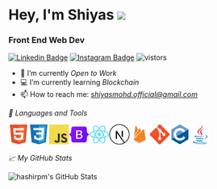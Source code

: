 
# Hey, I'm Shiyas <img src="https://media.giphy.com/media/hvRJCLFzcasrR4ia7z/giphy.gif" width="25px">
### Front End Web Dev
[![Linkedin Badge](https://img.shields.io/badge/-LinkedIn-blue?style=flat-square&logo=Linkedin&logoColor=white&link=https://www.linkedin.com/in/shiyas-mohammed-75382a215/)](https://www.linkedin.com/in/shiyas-mohammed-75382a215/)
[![Instagram Badge](https://img.shields.io/badge/-Instagram-D7008A?style=flat-square&labelColor=D7008A&logo=Instagram&logoColor=white&link=https://www.instagram.com/shiyasmohd/)](https://www.instagram.com/shiyasmohd/) <img alt="vistors" src="https://visitor-badge.glitch.me/badge?page_id=shiyasmohd.shiyasmohd"/>

- 🔭 I’m currently *Open to Work*
- 💻 I’m currently learning *Blockchain*
- 📫 How to reach me: *shiyasmohd.official@gmail.com*


*🔨 Languages and Tools*  

<img src="https://raw.githubusercontent.com/devicons/devicon/master/icons/html5/html5-original.svg" alt="html5" width="40" height="40"/><img src="https://raw.githubusercontent.com/devicons/devicon/master/icons/css3/css3-original.svg" alt="css3" width="40" height="40"/><img src="https://raw.githubusercontent.com/devicons/devicon/master/icons/javascript/javascript-original.svg" alt="javascript" width="40" height="40"/><img src="https://raw.githubusercontent.com/devicons/devicon/master/icons/bootstrap/bootstrap-original.svg" alt="css3" width="40" height="40"/><img src="https://raw.githubusercontent.com/devicons/devicon/master/icons/react/react-original.svg" alt="reactjs" width="40" height="40"/><img src="https://raw.githubusercontent.com/devicons/devicon/master/icons/nextjs/nextjs-line.svg" alt="reactjs" width="40" height="40"/><img src="https://raw.githubusercontent.com/devicons/devicon/master/icons/firebase/firebase-plain.svg" alt="python" width="40" height="40"/><img src="https://raw.githubusercontent.com/devicons/devicon/master/icons/git/git-original.svg" alt="git" width="40" height="40"/><img src="https://raw.githubusercontent.com/devicons/devicon/master/icons/c/c-original.svg" alt="vscode" width="40" height="40"/><img src="https://raw.githubusercontent.com/devicons/devicon/master/icons/java/java-original.svg" alt="vscode" width="40" height="40"/>



*📈 My GitHub Stats*
<p align="left"><img alt="hashirpm's GitHub Stats" src="https://github-readme-stats.vercel.app/api?username=shiyasmohd&show_icons=true&hide_border=true&count_private=true&theme=tokyonight" />
  

